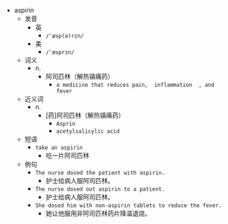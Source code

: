 - aspirin
  - 发音
    - 英
      - `/'æsp(ə)rɪn/`
    - 美
      - `/'æsprɪn/`
  - 词义
    - n.
      - 阿司匹林（解热镇痛药）
        - `a medicine that reduces pain,  inflammation  , and fever`
  - 近义词
    - n.
      - [药]阿司匹林（解热镇痛药）
        - `Asprin`
        - `acetylsalicylic acid`
  - 短语
    - `take an aspirin`
      - 吃一片阿司匹林 
  - 例句
    - `The nurse dosed the patient with aspirin.`
      - 护士给病人服阿司匹林。
    - `The nurse dosed out aspirin to a patient.`
      - 护士给病人服阿司匹林。
    - `She dosed him with non-aspirin tablets to reduce the fever.`
      - 她让他服用非阿司匹林药片降温退烧。

